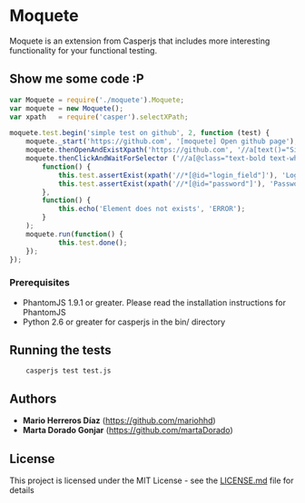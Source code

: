 # Moquete

Moquete is an extension from Casperjs that includes more interesting functionality for your functional testing.

## Show me some code :P

```javascript
var Moquete = require('./moquete').Moquete;
var moquete = new Moquete();
var xpath   = require('casper').selectXPath;

moquete.test.begin('simple test on github', 2, function (test) {
    moquete._start('https://github.com', '[moquete] Open github page');
    moquete.thenOpenAndExistXpath('https://github.com', '//a[text()="Sign in"]');
    moquete.thenClickAndWaitForSelector ('//a[@class="text-bold text-white no-underline"][contains(@href,"login")]', '//input[@class="btn btn-primary btn-block"]', 
        function() {
            this.test.assertExist(xpath('//*[@id="login_field"]'), 'Login field is present');
            this.test.assertExist(xpath('//*[@id="password"]'), 'Password field is present');
        },
        function() {
            this.echo('Element does not exists', 'ERROR');
        }
    );
    moquete.run(function() {
            this.test.done();
    });
});
```
### Prerequisites

- PhantomJS 1.9.1 or greater. Please read the installation instructions for PhantomJS
- Python 2.6 or greater for casperjs in the bin/ directory

## Running the tests

```shell
    casperjs test test.js
``` 

## Authors

* **Mario Herreros Díaz** (https://github.com/mariohhd)
* **Marta Dorado Gonjar** (https://github.com/martaDorado)

## License

This project is licensed under the MIT License - see the [LICENSE.md](LICENSE.md) file for details
